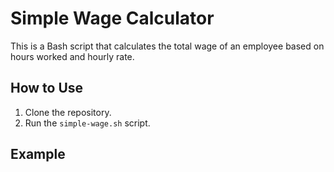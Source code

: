 # Simple Wage Calculator

This is a Bash script that calculates the total wage of an employee based on hours worked and hourly rate.

## How to Use
1. Clone the repository.
2. Run the `simple-wage.sh` script.

## Example
